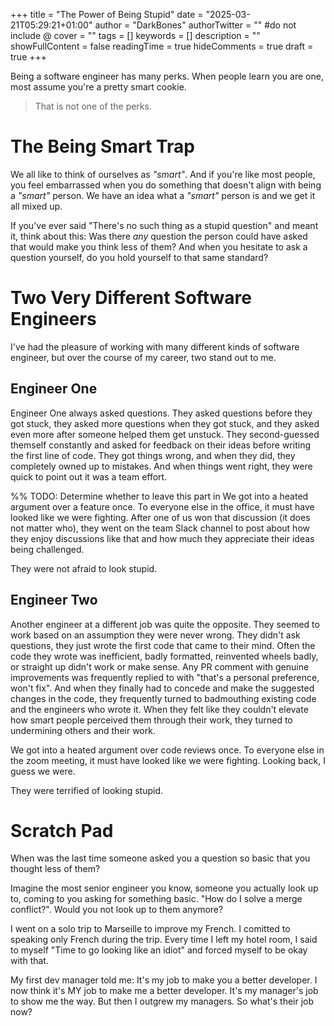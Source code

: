 +++
title = "The Power of Being Stupid"
date = "2025-03-21T05:29:21+01:00"
author = "DarkBones"
authorTwitter = "" #do not include @
cover = ""
tags = []
keywords = []
description = ""
showFullContent = false
readingTime = true
hideComments = true
draft = true
+++

Being a software engineer has many perks. When people learn you are one, most assume you're a pretty smart cookie.

> That is not one of the perks.

# The Being Smart Trap

We all like to think of ourselves as *"smart"*. And if you're like most people, you feel embarrassed when you do something that doesn't align with being a *"smart"* person. We have an idea what a *"smart"* person is and we get it all mixed up.

If you've ever said "There's no such thing as a stupid question" and meant it, think about this: Was there *any* question the person could have asked that would make you think less of them? And when you hesitate to ask a question yourself, do you hold yourself to that same standard?

# Two Very Different Software Engineers

I've had the pleasure of working with many different kinds of software engineer, but over the course of my career, two stand out to me.

## Engineer One

Engineer One always asked questions. They asked questions before they got stuck, they asked more questions when they got stuck, and they asked even more after someone helped them get unstuck. They second-guessed themself constantly and asked for feedback on their ideas before writing the first line of code. They got things wrong, and when they did, they completely owned up to mistakes. And when things went right, they were quick to point out it was a team effort.

%% TODO: Determine whether to leave this part in
We got into a heated argument over a feature once. To everyone else in the office, it must have looked like we were fighting. After one of us won that discussion (it does not matter who), they went on the team Slack channel to post about how they enjoy discussions like that and how much they appreciate their ideas being challenged.

They were not afraid to look stupid.

## Engineer Two

Another engineer at a different job was quite the opposite. They seemed to work based on an assumption they were never wrong. They didn't ask questions, they just wrote the first code that came to their mind. Often the code they wrote was inefficient, badly formatted, reinvented wheels badly, or straight up didn't work or make sense. Any PR comment with genuine improvements was frequently replied to with "that's a personal preference, won't fix". And when they finally had to concede and make the suggested changes in the code, they frequently turned to badmouthing existing code and the engineers who wrote it. When they felt like they couldn't elevate how smart people perceived them through their work, they turned to undermining others and their work.

We got into a heated argument over code reviews once. To everyone else in the zoom meeting, it must have looked like we were fighting. Looking back, I guess we were.

They were terrified of looking stupid.



# Scratch Pad

When was the last time someone asked you a question so basic that you thought less of them?

Imagine the most senior engineer you know, someone you actually look up to, coming to you asking for something basic. "How do I solve a merge conflict?". Would you not look up to them anymore?

I went on a solo trip to Marseille to improve my French. I comitted to speaking only French during the trip. Every time I left my hotel room, I said to myself "Time to go looking like an idiot" and forced myself to be okay with that.

My first dev manager told me: It's my job to make you a better developer. I now think it's MY job to make me a better developer. It's my manager's job to show me the way. But then I outgrew my managers. So what's their job now?
